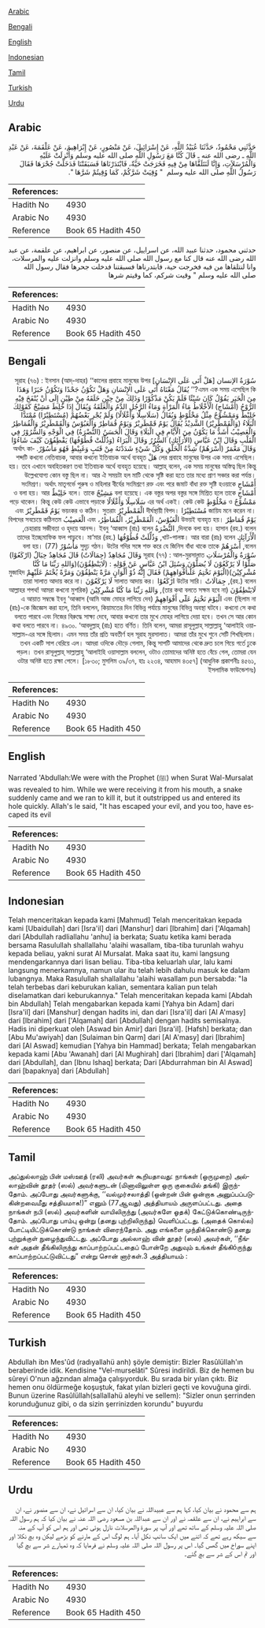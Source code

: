 [Arabic](#arabic)

[Bengali](#bengali)

[English](#english)

[Indonesian](#indonesian)

[Tamil](#tamil)

[Turkish](#turkish)

[Urdu](#urdu)

## Arabic


<div dir="rtl" lang="ar" style={{fontSize:'larger',backgroundColor:'#f8f9fa',padding:20}}>
حَدَّثَنِي مَحْمُودٌ، حَدَّثَنَا عُبَيْدُ اللَّهِ، عَنْ إِسْرَائِيلَ، عَنْ مَنْصُورٍ، عَنْ إِبْرَاهِيمَ، عَنْ عَلْقَمَةَ، عَنْ عَبْدِ اللَّهِ ـ رضى الله عنه ـ قَالَ كُنَّا مَعَ رَسُولِ اللَّهِ صلى الله عليه وسلم وَأُنْزِلَتْ عَلَيْهِ وَالْمُرْسَلاَتِ، وَإِنَّا لَنَتَلَقَّاهَا مِنْ فِيهِ فَخَرَجَتْ حَيَّةٌ، فَابْتَدَرْنَاهَا فَسَبَقَتْنَا فَدَخَلَتْ جُحْرَهَا فَقَالَ رَسُولُ اللَّهِ صلى الله عليه وسلم ‏ "‏ وُقِيَتْ شَرَّكُمْ، كَمَا وُقِيتُمْ شَرَّهَا ‏"‏‏.‏
</div>
<div style={{backgroundColor:'#f8f9fa',padding:20, marginBottom: 10}}><table> <thead> <tr> <th>References:</th> <th></th> </tr> </thead> <tbody><tr><td>Hadith No</td><td>4930</td></tr><tr><td>Arabic No</td><td>4930</td></tr><tr><td>Reference</td><td>Book 65 Hadith 450</td></tr></tbody></table></div>


<div dir="rtl" lang="ar" style={{fontSize:'larger',backgroundColor:'#f8f9fa',padding:20}}>
حدثني محمود، حدثنا عبيد الله، عن اسراييل، عن منصور، عن ابراهيم، عن علقمة، عن عبد الله رضى الله عنه قال كنا مع رسول الله صلى الله عليه وسلم وانزلت عليه والمرسلات، وانا لنتلقاها من فيه فخرجت حية، فابتدرناها فسبقتنا فدخلت جحرها فقال رسول الله صلى الله عليه وسلم " وقيت شركم، كما وقيتم شرها
</div>
<div style={{backgroundColor:'#f8f9fa',padding:20, marginBottom: 10}}><table> <thead> <tr> <th>References:</th> <th></th> </tr> </thead> <tbody><tr><td>Hadith No</td><td>4930</td></tr><tr><td>Arabic No</td><td>4930</td></tr><tr><td>Reference</td><td>Book 65 Hadith 450</td></tr></tbody></table></div>

## Bengali


<div dir="rtl" lang="bn" style={{fontSize:'larger',backgroundColor:'#f8f9fa',padding:20}}>
سُوْرَةُ الإنسان [هَلْ أَتَى عَلَى الإِنْسَانِ] সূরাহ (৭৬) : ইনসান (আদ্-দাহর) ‘‘কালের প্রবাহে মানুষের উপর এমন এক সময় এসেছিল কি?’’ يُقَالُ مَعْنَاهُ أَتَى عَلَى الإِنْسَانِ وَهَلْ تَكُوْنُ جَحْدًا وَتَكُوْنُ خَبَرًا وَهَذَا مِنَ الْخَبَرِ يَقُوْلُ كَانَ شَيْئًا فَلَمْ يَكُنْ مَذْكُوْرًا وَذَلِكَ مِنْ حِيْنِ خَلَقَهُ مِنْ طِيْنٍ إِلَى أَنْ يُنْفَخَ فِيْهِ الرُّوْحُ (أَمْشَاجٍ) الْأَخْلَاطُ مَاءُ الْمَرْأَةِ وَمَاءُ الرَّجُلِ الدَّمُ وَالْعَلَقَةُ وَيُقَالُ إِذَا خُلِطَ مَشِيْجٌ كَقَوْلِكَ خَلِيْطٌ وَمَمْشُوْجٌ مِثْلُ مَخْلُوْطٍ وَيُقَالُ (سَلَاسِلًا وَأَغْلَالًا) وَلَمْ يُجْرِ بَعْضُهُمْ (مُسْتَطِيْرًا) مُمْتَدًّا الْبَلَاءُ (وَالْقَمْطَرِيْرُ) الشَّدِيْدُ يُقَالُ يَوْمٌ قَمْطَرِيْرٌ وَيَوْمٌ قُمَاطِرٌ وَالْعَبُوْسُ وَالْقَمْطَرِيْرُ وَالْقُمَاطِرُ وَالْعَصِيْبُ أَشَدُّ مَا يَكُوْنُ مِنَ الْأَيَّامِ فِي الْبَلَاءِ وَقَالَ الْحَسَنُ (النُّضْرَةُ) فِي الْوَجْهِ وَالسُّرُوْرُ فِي الْقَلْبِ وَقَالَ ابْنُ عَبَّاسٍ (الأَرَآئِكِ) السُّرُرُ وَقَالَ الْبَرَاءُ (وَذُلِّلَتْ قُطُوْفُهَا) يَقْطِفُوْنَ كَيْفَ شَاءُوْا وَقَالَ مَعْمَرٌ (أَسْرَهُمْ) شِدَّةُ الْخَلْقِ وَكُلُّ شَيْءٍ شَدَدْتَهُ مِنْ قَتَبٍ وَغَبِيْطٍ فَهُوَ مَأْسُوْرٌ. অর্থাৎ কালের প্রবাহে মানুষের উপর এক সময় এসেছিল। هَلْ শব্দটি কখনো নেতিবাচক, আবার কখনো ইতিবাচক অর্থে ব্যবহৃত হয়। তবে এখানে অবহিতকরণ তথা ইতিবাচক অর্থে ব্যবহৃত হয়েছে। আল্লাহ্ বলেন, এক সময় মানুষের অস্তিত্ব ছিল কিন্তু উল্লেখযোগ্য কোন বস্তু ছিল না। আর ঐ সময়টা হল মাটি থেকে সৃষ্টি করা হতে তার মধ্যে প্রাণ সঞ্চার করা পর্যন্ত। أَمْشَاجٍ সংমিশ্রণ। অর্থাৎ মাতৃগর্ভে পুরুষ ও মহিলার বীর্যের সংমিশ্রণে রক্ত এবং পরে জমাট বাঁধা রক্ত সৃষ্টি হওয়াকে أَمْشَاجٍ বলা হয়েছে। এক বস্তুর অপর বস্তুর সঙ্গে মিশ্রিত হলে তাকে مَشِيْجٌ বলে। তাকে خَلِيْطٌ ও বলা হয়। আর مَمْشُوْجٌ ও مَخْلُوْطٍ এর অর্থ একই। কেউ কেউ سَلَاسِلًا وَأَغْلَالًا পড়ে থাকেন। কিন্তু কেউ কেউ এভাবে পড়াকে জায়িয মনে করেন না। مُسْتَطِيْرًا দীর্ঘস্থায়ী বিপদ। الْقَمْطَرِيْرُ ভয়ংকর ও কঠিন। সুতরাং يَوْمٌ قَمْطَرِيْرٌ এবং يَوْمٌ قُمَاطِرٌ উভয়ই ব্যবহৃত হয়। الْعَبُوْسُ، الْقَمْطَرِيْرُ، الْقُمَاطِرُ، এবং الْعَصِيْبُ বিপদের সবচেয়ে কঠিনতম দিনকে বলা হয়। হাসান (রহ.) বলেন, النُّضْرَةُ চেহারায় সজীবতা ও হৃদয়ে আনন্দ। ইবনু ‘আব্বাস (রাঃ) বলেন, الْأَرَآئِكِ খাট-পালঙ্ক। আর বারা (রাঃ) বলেন, وَذُلِّلَتْ قُطُوْفُهَا তাদের ইচ্ছেমাফিক ফল পাড়বে। মা‘মার (রহ.) বলেন, أَسْرَهُمْ সুদৃঢ় গঠন। উটের গদির সঙ্গে শক্ত করে যে জিনিস বাঁধা থাকে তাকে مَأْسُوْرٌ বলা হয়। (77) سُوْرَةُ وَالْمُرْسَلَاتِ সূরাহ (৭৭) : আল-মুরসালাত وَقَالَ مُجَاهِدٌ (جِمَالَاتٌ) قَالَ مُجَاهِدٌ حِبَالٌ (ارْكَعُوْا) صَلُّوْا لَا يَرْكَعُوْنَ لَا يُصَلُّوْنَ وَسُئِلَ ابْنُ عَبَّاسٍ عَنْ قَوْلِهِ : (لَايَنْطِقُوْنَ)(وَاللهِ رَبِّنَا مَا كُنَّا مُشْرِكِيْنَ)(الْيَوْمَ نَخْتِمُ عَلٰٓىأَفْوَاهِهِمْ) فَقَالَ إِنَّهُ ذُوْ أَلْوَانٍ مَرَّةً يَنْطِقُوْنَ وَمَرَّةً يُخْتَمُ عَلَيْهِمْ মুজাহিদ (রহ.) বলেন, جِمَالَاتٌ উটের সারি। ارْكَعُوْا সালাত আদায় কর। لَا يَرْكَعُوْنَ তারা সালাত আদায় করে না। لَايَنْطِقُوْنَ (তার কথা বলতে সক্ষম হবে না), وَاللهِ رَبِّنَا مَا كُنَّا مُشْرِكِيْنَ (আল্লাহর শপথ! আমরা কখনো মুশরিক ছিলাম না) এবং الْيَوْمَ نَخْتِمُ عَلٓٓى أَفْوَاهِهِمْ (আমি আজ মোহর লাগিয়ে দেব) এ আয়াত সম্বন্ধে ইবনু ‘আব্বাস (রাঃ)-কে জিজ্ঞেস করা হলে, তিনি বললেন, কিয়ামতের দিন বিভিন্ন পর্যায়ে মানুষের বিভিন্ন অবস্থা ঘটবে। কখনো সে কথা বলতে পারবে এবং নিজের বিরুদ্ধে সাক্ষ্য দেবে, আবার কখনো তার মুখে মোহর লাগিয়ে দেয়া হবে। তখন সে আর কোন কথা বলতে পারবে না। ৪৯৩০. ‘আবদুল্লাহ্ (রাঃ) হতে বর্ণিত। তিনি বলেন, আমরা রাসূলুল্লাহ্ সাল্লাল্লাহু ‘আলাইহি ওয়াসাল্লাম-এর সঙ্গে ছিলাম। এমন সময় তাঁর প্রতি অবতীর্ণ হল সূরাহ মুরসালাত। আমরা তাঁর মুখে শুনে সেটি শিখছিলাম। তখন একটি সাপ বেরিয়ে এল। আমরা ওদিকে দৌড়ে গেলাম, কিন্তু সাপটি আমাদের থেকে দ্রুত চলে গিয়ে গর্তে ঢুকে পড়ল। তখন রাসূলুল্লাহ্ সাল্লাল্লাহু ‘আলাইহি ওয়াসাল্লাম বললেন, ওটাও তোমাদের অনিষ্ট হতে বেঁচে গেল, তোমরা যেন ওটার অনিষ্ট হতে রক্ষা পেলে। [১৮৩০; মুসলিম ৩৯/৩৭, হাঃ ২২৩৪, আহমাদ ৪৩৫৭] (আধুনিক প্রকাশনীঃ ৪৫৬১, ইসলামিক ফাউন্ডেশনঃ)
</div>
<div style={{backgroundColor:'#f8f9fa',padding:20, marginBottom: 10}}><table> <thead> <tr> <th>References:</th> <th></th> </tr> </thead> <tbody><tr><td>Hadith No</td><td>4930</td></tr><tr><td>Arabic No</td><td>4930</td></tr><tr><td>Reference</td><td>Book 65 Hadith 450</td></tr></tbody></table></div>

## English


<div dir="ltr" lang="en" style={{fontSize:'larger',backgroundColor:'#f8f9fa',padding:20}}>
Narrated 'Abdullah:We were with the Prophet (ﷺ) when Surat Wal-Mursalat was revealed to him. While we were receiving it from his mouth, a snake suddenly came and we ran to kill it, but it outstripped us and entered its hole quickly. Allah's le said, "It has escaped your evil, and you too, have escaped its evil
</div>
<div style={{backgroundColor:'#f8f9fa',padding:20, marginBottom: 10}}><table> <thead> <tr> <th>References:</th> <th></th> </tr> </thead> <tbody><tr><td>Hadith No</td><td>4930</td></tr><tr><td>Arabic No</td><td>4930</td></tr><tr><td>Reference</td><td>Book 65 Hadith 450</td></tr></tbody></table></div>

## Indonesian


<div dir="ltr" lang="id" style={{fontSize:'larger',backgroundColor:'#f8f9fa',padding:20}}>
Telah menceritakan kepada kami [Mahmud] Telah menceritakan kepada kami [Ubaidullah] dari [Isra'il] dari [Manshur] dari [Ibrahim] dari ['Alqamah] dari [Abdullah radliallahu 'anhu] ia berkata; Suatu ketika kami berada bersama Rasulullah shallallahu 'alaihi wasallam, tiba-tiba turunlah wahyu kepada beliau, yakni surat Al Mursalat. Maka saat itu, kami langsung mendengarkannya dari lisan beliau. Tiba-tiba keluarlah ular, lalu kami langsung menerkamnya, namun ular itu telah lebih dahulu masuk ke dalam lubangnya. Maka Rasulullah shallallahu 'alaihi wasallam pun bersabda: "Ia telah terbebas dari keburukan kalian, sementara kalian pun telah diselamatkan dari keburukannya." Telah menceritakan kepada kami [Abdah bin Abdullah] Telah mengabarkan kepada kami [Yahya bin Adam] dari [Isra'il] dari [Manshur] dengan hadits ini, dan dari [Isra'il] dari [Al A'masy] dari [Ibrahim] dari ['Alqamah] dari [Abdullah] dengan hadits semisalnya. Hadis ini diperkuat oleh [Aswad bin Amir] dari [Isra'il]. [Hafsh] berkata; dan [Abu Mu'awiyah] dan [Sulaiman bin Qarm] dari [Al A'masy] dari [Ibrahim] dari [Al Aswad] kemudian [Yahya bin Hammad] berkata; Telah mengabarkan kepada kami [Abu 'Awanah] dari [Al Mughirah] dari [Ibrahim] dari ['Alqamah] dari [Abdullah], dan [Ibnu Ishaq] berkata; Dari [Abdurrahman bin Al Aswad] dari [bapaknya] dari [Abdullah]
</div>
<div style={{backgroundColor:'#f8f9fa',padding:20, marginBottom: 10}}><table> <thead> <tr> <th>References:</th> <th></th> </tr> </thead> <tbody><tr><td>Hadith No</td><td>4930</td></tr><tr><td>Arabic No</td><td>4930</td></tr><tr><td>Reference</td><td>Book 65 Hadith 450</td></tr></tbody></table></div>

## Tamil


<div dir="ltr" lang="ta" style={{fontSize:'larger',backgroundColor:'#f8f9fa',padding:20}}>
அப்துல்லாஹ் பின் மஸ்ஊத் (ரலி) அவர்கள் கூறியதாவது: நாங்கள் (ஒருமுறை) அல்லாஹ்வின் தூதர் (ஸல்) அவர்களுடன் (மினாவிலுள்ள ஒரு குகையில் தங்கி) இருந்தோம். அப்போது அவர்களுக்கு, ‘‘வல்முர்சலாத்தி (ஒன்றன் பின் ஒன்றாக அனுப்பப்படுகின்றவைமீது சத்தியமாக!)” எனும் (77ஆவது) அத்தியாயம் அருளப்பட்டது. அதை நாங்கள் நபி (ஸல்) அவர்களின் வாயிலிருந்து (அவர்களே ஓதக்) கேட்டுக்கொண்டிருந்தோம். அப்போது பாம்பு ஒன்று (தனது புற்றிலிருந்து) வெளிப்பட்டது. (அதைக் கொல்ல) போட்டியிட்டுக்கொண்டு நாங்கள் விரைந்தோம். அது எங்களை முந்திக்கொண்டு தனது புற்றுக்குள் நுழைந்துவிட்டது. அப்போது அல்லாஹ் வின் தூதர் (ஸல்) அவர்கள், ‘‘நீங்கள் அதன் தீங்கிலிருந்து காப்பாற்றப்பட்டதைப் போன்றே அதுவும் உங்கள் தீங்கிóருந்து காப்பாற்றப்பட்டுவிட்டது” என்று சொன் னார்கள்.3 அத்தியாயம் :
</div>
<div style={{backgroundColor:'#f8f9fa',padding:20, marginBottom: 10}}><table> <thead> <tr> <th>References:</th> <th></th> </tr> </thead> <tbody><tr><td>Hadith No</td><td>4930</td></tr><tr><td>Arabic No</td><td>4930</td></tr><tr><td>Reference</td><td>Book 65 Hadith 450</td></tr></tbody></table></div>

## Turkish


<div dir="ltr" lang="tr" style={{fontSize:'larger',backgroundColor:'#f8f9fa',padding:20}}>
Abdullah ibn Mes'ûd (radıyallahü anh) şöyle demiştir: Bizler Rasûlüllah'ın beraberinde idik. Kendisine "Vel-murselâti" Sûresi indirildi. Biz de hemen bu sûreyi O'nun ağzından almağa çalışıyorduk. Bu sırada bir yılan çıktı. Biz hemen onu öldürmeğe koşuştuk, fakat yılan bizleri geçti ve kovuğuna girdi. Bunun üzerine Rasûlüllah(sallallahü aleyhi ve sellem): "Sizler onun şerrinden korunduğunuz gibi, o da sizin şerrinizden korundu" buyurdu
</div>
<div style={{backgroundColor:'#f8f9fa',padding:20, marginBottom: 10}}><table> <thead> <tr> <th>References:</th> <th></th> </tr> </thead> <tbody><tr><td>Hadith No</td><td>4930</td></tr><tr><td>Arabic No</td><td>4930</td></tr><tr><td>Reference</td><td>Book 65 Hadith 450</td></tr></tbody></table></div>

## Urdu


<div dir="rtl" lang="ur" style={{fontSize:'larger',backgroundColor:'#f8f9fa',padding:20}}>
ہم سے محمود نے بیان کیا، کہا ہم سے عبیداللہ نے بیان کیا، ان سے اسرائیل نے، ان سے منصور نے، ان سے ابراہیم نے، ان سے علقمہ نے اور ان سے عبداللہ بن مسعود رضی اللہ عنہ نے بیان کیا کہ ہم رسول اللہ صلی اللہ علیہ وسلم کے ساتھ تھے اور آپ پر سورۃ والمرسلات نازل ہوئی تھی اور ہم اس کو آپ کے منہ سے سیکھ رہے تھے کہ اتنے میں ایک سانپ نکل آیا۔ ہم لوگ اس کے مارنے کو بڑھے لیکن وہ بچ نکلا اور اپنے سوراخ میں گھس گیا۔ اس پر رسول اللہ صلی اللہ علیہ وسلم نے فرمایا کہ وہ تمہارے شر سے بچ گیا اور تم اس کے شر سے بچ گئے۔
</div>
<div style={{backgroundColor:'#f8f9fa',padding:20, marginBottom: 10}}><table> <thead> <tr> <th>References:</th> <th></th> </tr> </thead> <tbody><tr><td>Hadith No</td><td>4930</td></tr><tr><td>Arabic No</td><td>4930</td></tr><tr><td>Reference</td><td>Book 65 Hadith 450</td></tr></tbody></table></div>